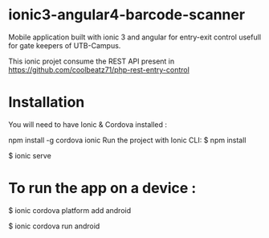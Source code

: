 # ionic3-angular4-barcode-scanner
Mobile application built with ionic 3 and angular for entry-exit control usefull for gate keepers of UTB-Campus.

This ionic projet consume the REST API present in https://github.com/coolbeatz71/php-rest-entry-control

# Installation
You will need to have Ionic & Cordova installed :

npm install -g cordova ionic
Run the project with Ionic CLI:
$ npm install

$ ionic serve
# To run the app on a device :

$ ionic cordova platform add android

$ ionic cordova run android
